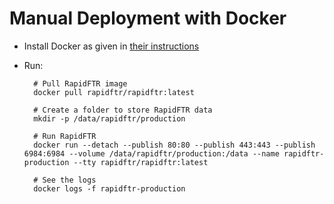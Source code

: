 # Manual Deployment with Docker

* Install Docker as given in [their instructions](http://docs.docker.com/)
* Run:

        # Pull RapidFTR image
        docker pull rapidftr/rapidftr:latest

        # Create a folder to store RapidFTR data
        mkdir -p /data/rapidftr/production
        
        # Run RapidFTR
        docker run --detach --publish 80:80 --publish 443:443 --publish 6984:6984 --volume /data/rapidftr/production:/data --name rapidftr-production --tty rapidftr/rapidftr:latest

        # See the logs
        docker logs -f rapidftr-production
